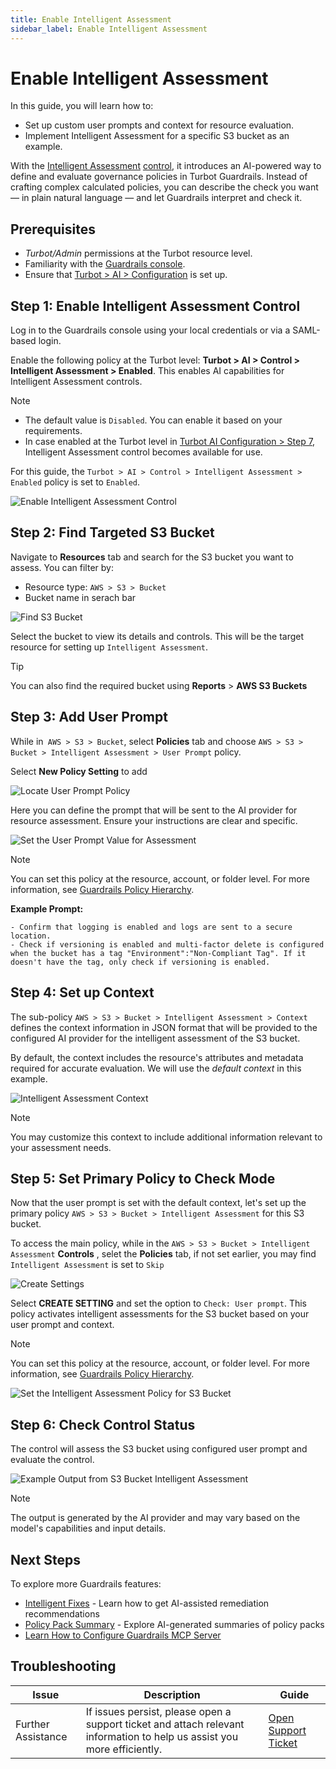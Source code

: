 ```yaml
---
title: Enable Intelligent Assessment
sidebar_label: Enable Intelligent Assessment
---
```


# Enable Intelligent Assessment

In this guide, you will learn how to:

- Set up custom user prompts and context for resource evaluation.
- Implement Intelligent Assessment for a specific S3 bucket as an example.

With the [Intelligent Assessment](/guardrails/docs/concepts/guardrails/intelligent-assessment) [control](/guardrails/docs/reference/glossary#control), it introduces an AI-powered way to define and evaluate governance policies in Turbot Guardrails. Instead of crafting complex calculated policies, you can describe the check you want — in plain natural language — and let Guardrails interpret and check it.

## Prerequisites

- *Turbot/Admin* permissions at the Turbot resource level.
- Familiarity with the [Guardrails console](https://turbot.com/guardrails/docs/getting-started/).
- Ensure that [Turbot > AI > Configuration](/guardrails/docs/guides/using-guardrails/ai/ai-configuration) is set up.

## Step 1: Enable Intelligent Assessment Control

Log in to the Guardrails console using your local credentials or via a SAML-based login.

Enable the following policy at the Turbot level: **Turbot > AI > Control > Intelligent Assessment > Enabled**. This enables AI capabilities for Intelligent Assessment controls.

> [!NOTE]
> - The default value is `Disabled`. You can enable it based on your requirements.
> - In case enabled at the Turbot level in [Turbot AI Configuration > Step 7](/guardrails/docs/guides/using-guardrails/ai/ai-configuration#step-7-enable-configuration), Intelligent Assessment control becomes available for use.

For this guide, the `Turbot > AI > Control > Intelligent Assessment > Enabled` policy is set to `Enabled`.

![Enable Intelligent Assessment Control](./turbot-ai-intelligent-assessment-enabled.png)

## Step 2: Find Targeted S3 Bucket

Navigate to **Resources** tab and search for the S3 bucket you want to assess. You can filter by:

- Resource type: `AWS > S3 > Bucket`
- Bucket name in serach bar

![Find S3 Bucket](./locate-aws-s3-bucket.png)

Select the bucket to view its details and controls. This will be the target resource for setting up `Intelligent Assessment`.

> [!TIP]
> You can also find the required bucket using **Reports** > **AWS S3 Buckets**

## Step 3: Add User Prompt

While in` AWS > S3 > Bucket`, select **Policies** tab and choose `AWS > S3 > Bucket > Intelligent Assessment > User Prompt` policy.

Select **New Policy Setting** to add

![Locate User Prompt Policy](./locate-user-prompt-policy.png)

Here you can define the prompt that will be sent to the AI provider for resource assessment. Ensure your instructions are clear and specific.


![Set the User Prompt Value for Assessment](./set-user-prompt-value.png)

> [!NOTE]
> You can set this policy at the resource, account, or folder level.
> For more information, see [Guardrails Policy Hierarchy](/guardrails/docs/concepts/policies/hierarchy).

**Example Prompt:**
```
- Confirm that logging is enabled and logs are sent to a secure location.
- Check if versioning is enabled and multi-factor delete is configured when the bucket has a tag "Environment":"Non-Compliant Tag". If it doesn't have the tag, only check if versioning is enabled.
```
## Step 4: Set up Context

The sub-policy `AWS > S3 > Bucket > Intelligent Assessment > Context` defines the context information in JSON format that will be provided to the configured AI provider for the intelligent assessment of the S3 bucket.

By default, the context includes the resource's attributes and metadata required for accurate evaluation. We will use the *default context* in this example.

![Intelligent Assessment Context](./aws-s3-bucket-ia-context.png)

> [!NOTE]
> You may customize this context to include additional information relevant to your assessment needs.

## Step 5: Set Primary Policy to Check Mode

Now that the user prompt is set with the default context, let's set up the primary policy `AWS > S3 > Bucket > Intelligent Assessment` for this S3 bucket.

To access the main policy, while in the `AWS > S3 > Bucket > Intelligent Assessment` **Controls** , selet the **Policies** tab, if not set earlier, you may find `Intelligent Assessment` is set to `Skip`

![Create Settings](./aws-s3-bucket-create-setting.png)

Select **CREATE SETTING** and set the option to `Check: User prompt`. This policy activates intelligent assessments for the S3 bucket based on your user prompt and context.

> [!NOTE]
> You can set this policy at the resource, account, or folder level.
> For more information, see [Guardrails Policy Hierarchy](/guardrails/docs/concepts/policies/hierarchy).

![Set the Intelligent Assessment Policy for S3 Bucket](./aws-s3-intelligent-assessment-check-mode.png)

## Step 6: Check Control Status

The control will assess the S3 bucket using configured user prompt and evaluate the control.

![Example Output from S3 Bucket Intelligent Assessment](./aws-s3-bucket-intelligent-assessment-response.png)


> [!NOTE]
> The output is generated by the AI provider and may vary based on the model's capabilities and input details.

## Next Steps

To explore more Guardrails features:

- [Intelligent Fixes](/guardrails/docs/guides/using-guardrails/ai/enable-intelligent-fixes) - Learn how to get AI-assisted remediation recommendations
- [Policy Pack Summary](/guardrails/docs/guides/using-guardrails/ai/enable-policy-pack-summary) - Explore AI-generated summaries of policy packs
- [Learn How to Configure Guardrails MCP Server](/guardrails/docs/guides/using-guardrails/ai/install-mcp)

## Troubleshooting

| Issue                  | Description                                                                                                                   | Guide                                      |
|------------------------|-------------------------------------------------------------------------------------------------------------------------------|--------------------------------------------|
| Further Assistance     | If issues persist, please open a support ticket and attach relevant information to help us assist you more efficiently.       | [Open Support Ticket](https://support.turbot.com) |